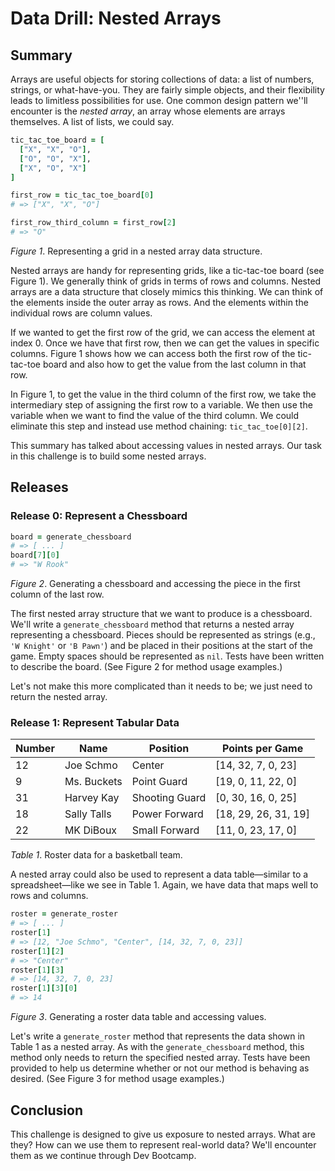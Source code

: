 # Data Drill: Nested Arrays

## Summary
Arrays are useful objects for storing collections of data: a list of numbers, strings, or what-have-you. They are fairly simple objects, and their flexibility leads to limitless possibilities for use.  One common design pattern we''ll encounter is the *nested array*, an array whose elements are arrays themselves.  A list of lists, we could say.

```ruby
tic_tac_toe_board = [
  ["X", "X", "O"],
  ["O", "O", "X"],
  ["X", "O", "X"]
]

first_row = tic_tac_toe_board[0]
# => ["X", "X", "O"]

first_row_third_column = first_row[2]
# => "O"
```
*Figure 1*.  Representing a grid in a nested array data structure.

Nested arrays are handy for representing grids, like a tic-tac-toe board (see Figure 1).  We generally think of grids in terms of rows and columns.  Nested arrays are a data structure that closely mimics this thinking.  We can think of the elements inside the outer array as rows.  And the elements within the individual rows are column values.

If we wanted to get the first row of the grid, we can access the element at index 0.  Once we have that first row, then we can get the values in specific columns.  Figure 1 shows how we can access both the first row of the tic-tac-toe board and also how to get the value from the last column in that row.

In Figure 1, to get the value in the third column of the first row, we take the intermediary step of assigning the first row to a variable.  We then use the variable when we want to find the value of the third column.  We could eliminate this step and instead use method chaining:  `tic_tac_toe[0][2]`.

This summary has talked about accessing values in nested arrays.  Our task in this challenge is to build some nested arrays.


## Releases
### Release 0: Represent a Chessboard
```ruby
board = generate_chessboard
# => [ ... ]
board[7][0]
# => "W Rook"
```
*Figure 2*.  Generating a chessboard and accessing the piece in the first column of the last row.


The first nested array structure that we want to produce is a chessboard.  We'll write a `generate_chessboard` method that returns a nested array representing a chessboard.  Pieces should be represented as strings (e.g., `'W Knight'` or `'B Pawn'`) and be placed in their positions at the start of the game.  Empty spaces should be represented as `nil`.  Tests have been written to describe the board.  (See Figure 2 for method usage examples.)

Let's not make this more complicated than it needs to be; we just need to return the nested array.


### Release 1: Represent Tabular Data

| Number  | Name        | Position       | Points per Game      |
|---------|-------------|----------------|----------------------|
| 12      | Joe Schmo   | Center         | [14, 32, 7, 0, 23]   |
| 9       | Ms. Buckets | Point Guard    | [19, 0, 11, 22, 0]   |
| 31      | Harvey Kay  | Shooting Guard | [0, 30, 16, 0, 25]   |
| 18      | Sally Talls | Power Forward  | [18, 29, 26, 31, 19] |
| 22      | MK DiBoux   | Small Forward  | [11, 0, 23, 17, 0]   |

*Table 1*.  Roster data for a basketball team.

A nested array could also be used to represent a data table—similar to a spreadsheet—like we see in Table 1.  Again, we have data that maps well to rows and columns.

```ruby
roster = generate_roster
# => [ ... ]
roster[1]
# => [12, "Joe Schmo", "Center", [14, 32, 7, 0, 23]]
roster[1][2]
# => "Center"
roster[1][3]
# => [14, 32, 7, 0, 23]
roster[1][3][0]
# => 14
```
*Figure 3*.  Generating a roster data table and accessing values.

Let's write a `generate_roster` method that represents the data shown in Table 1 as a nested array.  As with the `generate_chessboard` method, this method only needs to return the specified nested array.  Tests have been provided to help us determine whether or not our method is behaving as desired. (See Figure 3 for method usage examples.)


## Conclusion
This challenge is designed to give us exposure to nested arrays.  What are they?  How can we use them to represent real-world data?  We'll encounter them as we continue through Dev Bootcamp.